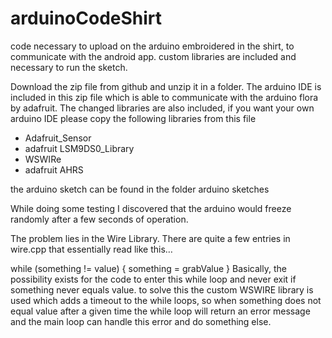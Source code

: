 # arduinoCodeShirt
code necessary to upload on the arduino embroidered in the shirt, to communicate with the android app. custom libraries are included and necessary to run the sketch.

Download the zip file from github and unzip it in a folder.
The arduino IDE is included in this zip file which is able to communicate with the arduino flora by adafruit.
The changed libraries are also included, if you want your own arduino IDE please copy the following libraries from this file

- Adafruit_Sensor
- adafruit LSM9DS0_Library
- WSWIRe
- adafruit AHRS


the arduino sketch can be found in the folder arduino sketches 

While doing some testing  I discovered that the arduino would freeze randomly after a few seconds of operation. 

The problem lies in the Wire Library. There are quite a few entries in wire.cpp that essentially read like this…

while (something != value) {
  something = grabValue
}
Basically, the possibility exists for the code to enter this while loop and never exit if something never equals value.
to solve this the custom WSWIRE library is used which adds a timeout to the while loops, so when something does not equal value after a given time the while loop will return an error message and the main loop can handle this error and do something else.
